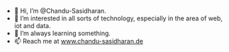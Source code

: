 - 👋 Hi, I’m @Chandu-Sasidharan.
- 👀 I’m interested in all sorts of technology, especially in the area of web, iot and data.
- 🌱 I’m always learning something.
- 📫 Reach me at www.chandu-sasidharan.de

<!---
Chandu-Sasidharan/Chandu-Sasidharan is a ✨ special ✨ repository because its `README.md` (this file) appears on your GitHub profile.
You can click the Preview link to take a look at your changes.
--->
